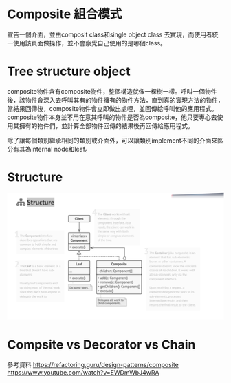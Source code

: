 # Composite 組合模式
宣告一個介面，並由composit class和single object class 去實現，而使用者統一使用該頁面做操作，並不會察覺自己使用的是哪個class。

# Tree structure object
composite物件含有composite物件，整個構造就像一棵樹一樣。呼叫一個物件後，該物件會深入去呼叫其有的物件擁有的物件方法，直到真的實現方法的物件，當結果回傳後，composite物件會立即做出處哩，並回傳給呼叫他的應用程式。
composite物件本身並不用在意其呼叫的物件是否為composite，他只要專心去使用其擁有的物件們，並計算全部物件回傳的結果後再回傳給應用程式。

除了讓每個類別繼承相同的類別或介面外，可以讓類別implement不同的介面來區分有其為internal node和leaf。

# Structure
![CompsitePattern](./picture/composite.png)

# Compsite vs Decorator vs Chain

參考資料
https://refactoring.guru/design-patterns/composite
https://www.youtube.com/watch?v=EWDmWbJ4wRA